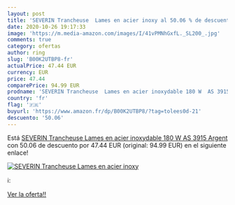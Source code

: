 ```yaml
---
layout: post
title: 'SEVERIN Trancheuse  Lames en acier inoxy al 50.06 % de descuento'
date: 2020-10-26 19:17:33
image: 'https://m.media-amazon.com/images/I/41vPMNhGxfL._SL200_.jpg'
comments: true
category: ofertas
author: ring
slug: 'B00K2UTBP8-fr'
actualPrice: 47.44 EUR
currency: EUR
price: 47.44
comparePrice: 94.99 EUR
prodname: 'SEVERIN Trancheuse  Lames en acier inoxydable 180 W  AS 3915  Argent'
country: 'fr'
flag: '🇫🇷'
buyurl: 'https://www.amazon.fr/dp/B00K2UTBP8/?tag=tolees0d-21'
descuento: '50.06'
---
```


Está [SEVERIN Trancheuse  Lames en acier inoxydable 180 W  AS 3915  Argent](https://www.amazon.fr/dp/B00K2UTBP8/?tag=tolees0d-21) con 50.06 de descuento por 47.44 EUR (original: 94.99 EUR) en el siguiente enlace!

[![SEVERIN Trancheuse  Lames en acier inoxy](https://m.media-amazon.com/images/I/41vPMNhGxfL._SL200_.jpg)](https://www.amazon.fr/dp/B00K2UTBP8/?tag=tolees0d-21)

ℹ️:


[Ver la oferta!!](https://www.amazon.fr/dp/B00K2UTBP8/?tag=tolees0d-21)
